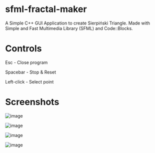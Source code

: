 # sfml-fractal-maker
A Simple C++ GUI Application to create Sierpiński Triangle. Made with Simple and Fast Multimedia Library (SFML) and Code::Blocks.

# Controls
Esc - Close program

Spacebar - Stop & Reset

Left-click - Select point

# Screenshots

![image](https://user-images.githubusercontent.com/113037032/206907912-a6560787-070c-4525-a8f0-d83d0cf560e1.png)

![image](https://user-images.githubusercontent.com/113037032/206907939-95116dd8-02d5-4ea3-83a8-7783d8e409a7.png)

![image](https://user-images.githubusercontent.com/113037032/206907952-80ef8fb8-1c59-440b-8457-888fa02a7a96.png)

![image](https://user-images.githubusercontent.com/113037032/206907971-11afaa03-a286-4d86-89b7-a1c3e2397d3b.png)
